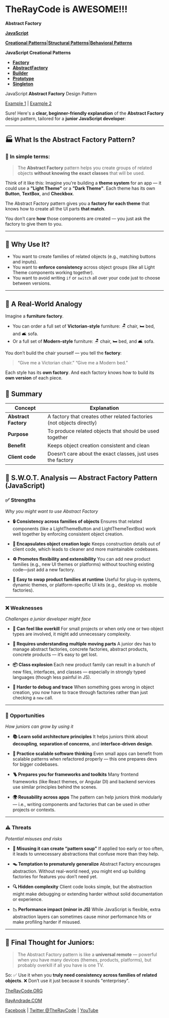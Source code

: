 # TheRayCode is AWESOME!!!

**Abstract Factory**

**[JavaScript](../README.md)** 

**[Creational Patterns](../README.md)**|**[Structural Patterns](../../Structural/README.md)**|**[Behavioral Patterns](../../Behavioral/README.md)**

**JavaScript Creational Patterns**

 * **[Factory](../Factory/README.md)**
 * **[AbstractFactory](../AbstractFactory/README.md)**
 * **[Builder](../Builder/README.md)**
 * **[Prototype](../Prototype/README.md)**
 * **[Singleton](../Singleton/README.md)**

JavaScript **Abstract Factory** Design Pattern

[Example 1](./Example1/README.md) | [Example 2](./Example2/README.md)


Sure! Here's a **clear, beginner-friendly explanation** of the **Abstract Factory** design pattern, tailored for a **junior JavaScript developer**:

---

## 🏭 What Is the Abstract Factory Pattern?

### 🎯 **In simple terms:**

> The **Abstract Factory** pattern helps you create groups of related objects **without knowing the exact classes** that will be used.

Think of it like this:
Imagine you're building a **theme system** for an app — it could use a **"Light Theme"** or a **"Dark Theme"**.
Each theme has its own **Button**, **TextBox**, and **Checkbox**.

The Abstract Factory pattern gives you a **factory for each theme** that knows how to create all the UI parts **that match**.

You don’t care **how** those components are created — you just ask the factory to give them to you.

---

## 🧱 Why Use It?

* You want to create families of related objects (e.g., matching buttons and inputs).
* You want to **enforce consistency** across object groups (like all Light Theme components working together).
* You want to avoid writing `if` or `switch` all over your code just to choose between versions.

---

## 🧪 A Real-World Analogy

Imagine a **furniture factory**.

* You can order a full set of **Victorian-style** furniture: 🪑 chair, 🛏️ bed, and 🛋️ sofa.
* Or a full set of **Modern-style** furniture: 🪑 chair, 🛏️ bed, and 🛋️ sofa.

You don’t build the chair yourself — you tell the **factory**:

> “Give me a Victorian chair.”
> “Give me a Modern bed.”

Each style has its **own factory**. And each factory knows how to build its **own version** of each piece.



## 🧠 Summary

| Concept              | Explanation                                                           |
| -------------------- | --------------------------------------------------------------------- |
| **Abstract Factory** | A factory that creates other related factories (not objects directly) |
| **Purpose**          | To produce related objects that should be used together               |
| **Benefit**          | Keeps object creation consistent and clean                            |
| **Client code**      | Doesn’t care about the exact classes, just uses the factory           |

## 🧠 S.W\.O.T. Analysis — Abstract Factory Pattern (JavaScript)

### ✅ **Strengths**

*Why you might want to use Abstract Factory*

* **🔒 Consistency across families of objects**
  Ensures that related components (like a LightThemeButton and LightThemeTextBox) work well together by enforcing consistent object creation.

* **🔧 Encapsulates object creation logic**
  Keeps construction details out of client code, which leads to cleaner and more maintainable codebases.

* **♻️ Promotes flexibility and extensibility**
  You can add new product families (e.g., new UI themes or platforms) without touching existing code—just add a new factory.

* **🔌 Easy to swap product families at runtime**
  Useful for plug-in systems, dynamic themes, or platform-specific UI kits (e.g., desktop vs. mobile factories).

---

### ❌ **Weaknesses**

*Challenges a junior developer might face*

* **🧱 Can feel like overkill**
  For small projects or when only one or two object types are involved, it might add unnecessary complexity.

* **🧩 Requires understanding multiple moving parts**
  A junior dev has to manage abstract factories, concrete factories, abstract products, concrete products — it’s easy to get lost.

* **📦 Class explosion**
  Each new product family can result in a bunch of new files, interfaces, and classes — especially in strongly typed languages (though less painful in JS).

* **🧠 Harder to debug and trace**
  When something goes wrong in object creation, you now have to trace through factories rather than just checking a `new` call.

---

### 🌱 **Opportunities**

*How juniors can grow by using it*

* **📚 Learn solid architecture principles**
  It helps juniors think about **decoupling**, **separation of concerns**, and **interface-driven design**.

* **🧰 Practice scalable software thinking**
  Even small apps can benefit from scalable patterns when refactored properly — this one prepares devs for bigger codebases.

* **🪜 Prepares you for frameworks and toolkits**
  Many frontend frameworks (like React themes, or Angular DI) and backend services use similar principles behind the scenes.

* **🌍 Reusability across apps**
  The pattern can help juniors think modularly — i.e., writing components and factories that can be used in other projects or contexts.

---

### ⚠️ **Threats**

*Potential misuses and risks*

* **🐉 Misusing it can create “pattern soup”**
  If applied too early or too often, it leads to unnecessary abstractions that confuse more than they help.

* **🪤 Temptation to prematurely generalize**
  Abstract Factory encourages abstraction. Without real-world need, you might end up building factories for features you don’t need yet.

* **🔍 Hidden complexity**
  Client code looks simple, but the abstraction might make debugging or extending harder without solid documentation or experience.

* **📉 Performance impact (minor in JS)**
  While JavaScript is flexible, extra abstraction layers can sometimes cause minor performance hits or make profiling harder if misused.

---

## 📌 Final Thought for Juniors:

> The Abstract Factory pattern is like a **universal remote** — powerful when you have many devices (themes, products, platforms), but probably overkill if all you have is one TV.

So:
✅ Use it when you **truly need consistency across families of related objects**.
❌ Don’t use it just because it sounds "enterprisey".

[TheRayCode.ORG](https://www.TheRayCode.org)

[RayAndrade.COM](https://www.RayAndrade.com)

[Facebook](https://www.facebook.com/TheRayCode/) | [Twitter @TheRayCode](https://www.x.com/TheRayCode/) | [YouTube](https://www.youtube.com/TheRayCode/)

